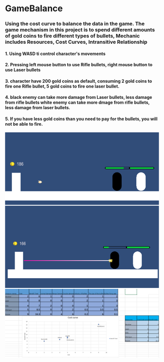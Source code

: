 # GameBalance
### Using the cost curve to balance the data in the game. The game mechanism in this project is to spend different amounts of gold coins to fire different types of bullets, Mechanic includes Resources, Cost Curves, Intransitive Relationship

#### 1. Using WASD ti control character's movements  
#### 2. Pressing left mouse button to use Rifle bullets, right mouse button to use Laser bullets  
#### 3. character have 200 gold coins as default, consuming 2 gold coins to fire one Rifle bullet, 5 gold coins to fire one laser bullet.  
#### 4. black enemy can take more damage from Laser bullets, less damage from rifle bullets white enemy can take more dmage from rifle bullets, less damage from laser bullets.  
#### 5. If you have less gold coins than you need to pay for the bullets, you will not be able to fire.
![ScreenShotRifle](https://github.com/neroZWX/GameBalance/blob/master/Rifle.PNG)  
![ScreenShotLaser](https://github.com/neroZWX/GameBalance/blob/master/laser.PNG)
![ScreenShotCostCurve](https://github.com/neroZWX/GameBalance/blob/master/%E6%88%90%E6%9C%AC%E6%9B%B2%E7%BA%BF.PNG)
